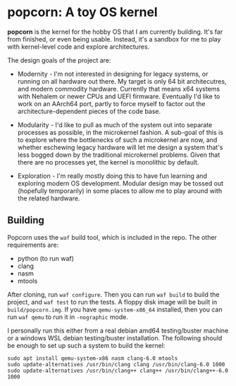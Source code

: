 # popcorn: A toy OS kernel

**popcorn** is the kernel for the hobby OS that I am currently building. It's
far from finished, or even being usable. Instead, it's a sandbox for me to play
with kernel-level code and explore architectures.

The design goals of the project are:

* Modernity - I'm not interested in designing for legacy systems, or running on
  all hardware out there. My target is only 64 bit architecutres, and modern
  commodity hardware. Currently that means x64 systems with Nehalem or newer
  CPUs and UEFI firmware. Eventually I'd like to work on an AArch64 port,
  partly to force myself to factor out the architecture-dependent pieces of the
  code base.

* Modularity - I'd like to pull as much of the system out into separate
  processes as possible, in the microkernel fashion. A sub-goal of this is to
  explore where the bottlenecks of such a microkernel are now, and whether
  eschewing legacy hardware will let me design a system that's less bogged down
  by the traditional microkernel problems. Given that there are no processes
  yet, the kernel is monolithic by default.

* Exploration - I'm really mostly doing this to have fun learning and exploring
  modern OS development. Modular design may be tossed out (hopefully
  temporarily) in some places to allow me to play around with the related
  hardware.

## Building

Popcorn uses the `waf` build tool, which is included in the repo. The other
requirements are:

* python (to run waf)
* clang
* nasm
* mtools

After cloning, run `waf configure`. Then you can run `waf build` to build the
project, and `waf test` to run the tests. A floppy disk image will be built in
`build/popcorn.img`. If you have `qemu-system-x86_64` installed, then you can
run `waf qemu` to run it in `-nographic` mode.

I personally run this either from a real debian amd64 testing/buster machine or
a windows WSL debian testing/buster installation. The following should be
enough to set up such a system to build the kernel:

    sudo apt install qemu-system-x86 nasm clang-6.0 mtools
	sudo update-alternatives /usr/bin/clang clang /usr/bin/clang-6.0 1000
	sudo update-alternatives /usr/bin/clang++ clang++ /usr/bin/clang++-6.0 1000

